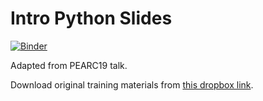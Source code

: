 Intro Python Slides
===================

[![Binder](https://mybinder.org/badge_logo.svg)](https://mybinder.org/v2/gh/jyalim/RCworkshops/master?filepath=intro-python%2Fslides%2FIntroPython.ipynb)

Adapted from PEARC19 talk. 

Download original training materials from [this dropbox link][0].




[0]: https://tinyurl.com/PEARC19Py
